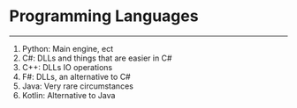 # Programming Languages

---

1. Python: Main engine, ect
2. C#: DLLs and things that are easier in C#
3. C++: DLLs IO operations 
4. F#: DLLs, an alternative to C#
5. Java: Very rare circumstances
6. Kotlin: Alternative to Java

